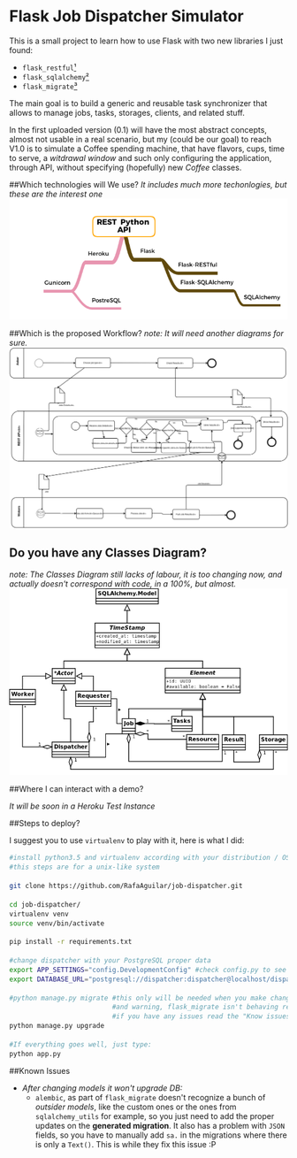 # Flask Job Dispatcher Simulator

This is a small project to learn how to use Flask with two new libraries I just found:

- `flask_restful`[¹]
- `flask_sqlalchemy`[²]
- `flask_migrate`[³]

The main goal is to build a generic and reusable task synchronizer that allows to manage jobs, tasks, storages, clients, and related stuff.
 
In the first uploaded version (0.1) will have the most abstract concepts, almost not usable in a real scenario, but my (could be our goal) to reach V1.0 is to simulate a Coffee spending machine, that have flavors, cups, time to serve, a _witdrawal window_ and such only configuring the application, through API, without specifying (hopefully) new _Coffee_ classes.
 
##Which technologies will We use?
_It includes much more techonlogies, but these are the interest one_
![Technoglies of interest](https://github.com/RafaAguilar/job-dispatcher/raw/master/diagrams/Techs%20Used.png)

##Which is the proposed Workflow?
_note: It will need another diagrams for sure._
![Proposed Workflow](https://github.com/RafaAguilar/job-dispatcher/raw/master/diagrams/Job%20Dispatcher%20Workflow.png)

## Do you have any Classes Diagram?
_note: The Classes Diagram still lacks of labour, it is too changing now, and actually doesn't correspond with code, in a 100%, but almost._
![Classes Diagram](https://github.com/RafaAguilar/job-dispatcher/raw/master/diagrams/ClassesDiagram.png)

##Where I can interact with a demo?

_It will be soon in a Heroku Test Instance_

##Steps to deploy?

I suggest you to use `virtualenv` to play with it, here is what I did:

```bash
#install python3.5 and virtualenv according with your distribution / OS
#this steps are for a unix-like system

git clone https://github.com/RafaAguilar/job-dispatcher.git

cd job-dispatcher/
virtualenv venv
source venv/bin/activate

pip install -r requirements.txt

#change dispatcher with your PostgreSQL proper data
export APP_SETTINGS="config.DevelopmentConfig" #check config.py to see the options 
export DATABASE_URL="postgresql://dispatcher:dispatcher@localhost/dispatcher"

#python manage.py migrate #this only will be needed when you make changes
                          #and warning, flask_migrate isn't behaving really well 
                          #if you have any issues read the "Know issues" subject.
python manage.py upgrade

#If everything goes well, just type:
python app.py
```

##Known Issues

- _After changing models it won't upgrade DB:_
   - `alembic`, as part of `flask_migrate` doesn't recognize a bunch of _outsider models_, like the custom ones or the ones from `sqlalchemy_utils` for example, so you just need to add the proper updates on the **generated migration**. It also has a problem with `JSON` fields, so you have to manually add `sa.` in the migrations where there is only a `Text()`. This is while they fix this issue :P

[¹]: http://flask-restful.readthedocs.io/en/0.3.5/
[²]: http://flask-sqlalchemy.pocoo.org/2.1/
[³]: https://flask-migrate.readthedocs.io/